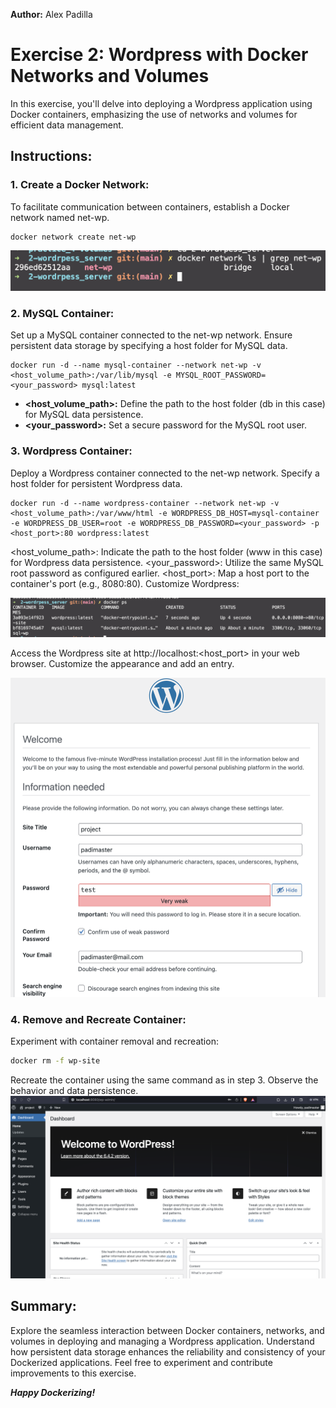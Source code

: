 **Author:** Alex Padilla

# Exercise 2: Wordpress with Docker Networks and Volumes

In this exercise, you'll delve into deploying a Wordpress application using Docker containers, emphasizing the use of networks and volumes for efficient data management.

## Instructions:

### 1. Create a Docker Network:

To facilitate communication between containers, establish a Docker network named net-wp.

``` bash:
docker network create net-wp
```
![docker volume inspect](https://github.com/padimaster/Software-Construction-and-Evolution/blob/main/blob/wp-net.png?raw=true)

### 2. MySQL Container:

Set up a MySQL container connected to the net-wp network. Ensure persistent data storage by specifying a host folder for MySQL data.

```bash:
docker run -d --name mysql-container --network net-wp -v <host_volume_path>:/var/lib/mysql -e MYSQL_ROOT_PASSWORD=<your_password> mysql:latest
```

- **<host_volume_path>:** Define the path to the host folder (db in this case) for MySQL data persistence.
- **<your_password>:** Set a secure password for the MySQL root user.


### 3. Wordpress Container:

Deploy a Wordpress container connected to the net-wp network. Specify a host folder for persistent Wordpress data.

```bash:
docker run -d --name wordpress-container --network net-wp -v <host_volume_path>:/var/www/html -e WORDPRESS_DB_HOST=mysql-container -e WORDPRESS_DB_USER=root -e WORDPRESS_DB_PASSWORD=<your_password> -p <host_port>:80 wordpress:latest
```

<host_volume_path>: Indicate the path to the host folder (www in this case) for Wordpress data persistence.
<your_password>: Utilize the same MySQL root password as configured earlier.
<host_port>: Map a host port to the container's port (e.g., 8080:80).
Customize Wordpress:

![docker volume inspect](https://github.com/padimaster/Software-Construction-and-Evolution/blob/main/blob/wp-containers.png?raw=true)

Access the Wordpress site at http://localhost:<host_port> in your web browser. Customize the appearance and add an entry.

![docker volume inspect](https://github.com/padimaster/Software-Construction-and-Evolution/blob/main/blob/wp-set-up.png?raw=true)

### 4. Remove and Recreate Container:

Experiment with container removal and recreation:

```bash
docker rm -f wp-site
```

Recreate the container using the same command as in step 3. Observe the behavior and data persistence.
![docker volume inspect](https://github.com/padimaster/Software-Construction-and-Evolution/blob/main/blob/wp-site.png?raw=true)

## Summary:
Explore the seamless interaction between Docker containers, networks, and volumes in deploying and managing a Wordpress application. Understand how persistent data storage enhances the reliability and consistency of your Dockerized applications. Feel free to experiment and contribute improvements to this exercise. 

***Happy Dockerizing!***